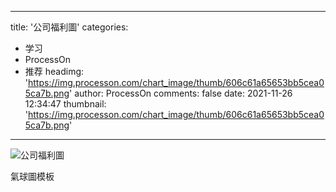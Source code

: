 
---
title: '公司福利圖'
categories: 
 - 学习
 - ProcessOn
 - 推荐
headimg: 'https://img.processon.com/chart_image/thumb/606c61a65653bb5cea05ca7b.png'
author: ProcessOn
comments: false
date: 2021-11-26 12:34:47
thumbnail: 'https://img.processon.com/chart_image/thumb/606c61a65653bb5cea05ca7b.png'
---

<div>   
<img class="thumb" alt="公司福利圖" src="https://img.processon.com/chart_image/thumb/606c61a65653bb5cea05ca7b.png" referrerpolicy="no-referrer">
<p>氣球圖模板</p>  
</div>
            